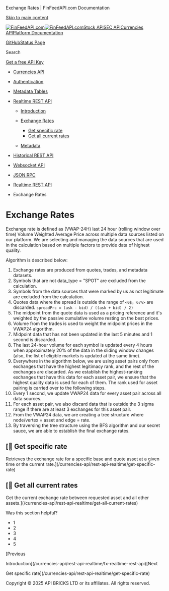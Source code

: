 Exchange Rates | FinFeedAPI.com Documentation




[Skip to main content](#__docusaurus_skipToContent_fallback)

[![FinFeedAPI.com](https://cdn.sanity.io/images/xpx4czto/production/875913d8710b3054c19fad19673dc5592614265e-773x184.svg)![FinFeedAPI.com](https://cdn.sanity.io/images/xpx4czto/production/875913d8710b3054c19fad19673dc5592614265e-773x184.svg)](https://www.finfeedapi.com)[Stock API](/stock-api/)[SEC API](/sec-api/)[Currencies API](/currencies-api/)[Platform Documentation](/general/authentication)

[GitHub](https://github.com/api-bricks/api-bricks-sdk)[Status Page](https://status.finfeedapi.com)

Search

[Get a free API Key](https://console.finfeedapi.com/?link=/apikeys/create)

* [Currencies API](/currencies-api/)
* [Authentication](/currencies-api/authentication)
* [Metadata Tables](/currencies-api/metadata-tables/introduction)
* [Realtime REST API](/currencies-api/rest-api-realtime/fx-realtime-rest-api)

  + [Introduction](/currencies-api/rest-api-realtime/fx-realtime-rest-api)
  + [Exchange Rates](/currencies-api/rest-api-realtime/exchange-rates)

    - [Get specific rate](/currencies-api/rest-api-realtime/get-specific-rate)
    - [Get all current rates](/currencies-api/rest-api-realtime/get-all-current-rates)
  + [Metadata](/currencies-api/rest-api-realtime/metadata)
* [Historical REST API](/currencies-api/rest-api-historical/fx-historical-rest-api)
* [Websocket API](/currencies-api/websocket/)
* [JSON RPC](/currencies-api/jsonrpc-api)

* [Realtime REST API](/currencies-api/rest-api-realtime/fx-realtime-rest-api)
* Exchange Rates

Exchange Rates
==============

Exchange rate is defined as (VWAP-24H) last 24 hour (rolling window over time) Volume Weighted Average Price across multiple data sources listed on our platform. We are selecting and managing the data sources that are used in the calculation based on multiple factors to provide data of highest quality.

Algorithm is described below:

1. Exchange rates are produced from quotes, trades, and metadata datasets.
2. Symbols that are not data\_type = "SPOT" are excluded from the calculation.
3. Symbols from the data sources that were marked by us as not legitimate are excluded from the calculation.
4. Quotes data where the spread is outside the range of `<0$; 67%>` are discarded. `spreadPrc = (ask - bid) / ((ask + bid) / 2)`
5. The midpoint from the quote data is used as a pricing reference and it's weighted by the passive cumulative volume resting on the best prices.
6. Volume from the trades is used to weight the midpoint prices in the VWAP24 algorithm.
7. Midpoint data that has not been updated in the last 5 minutes and 1 second is discarded.
8. The last 24-hour volume for each symbol is updated every 4 hours when approximately 20% of the data in the sliding window changes (also, the list of eligible markets is updated at the same time).
9. Everywhere in the algorithm below, we are using asset pairs only from exchanges that have the highest legitimacy rank, and the rest of the exchanges are discarded. As we establish the highest-ranking exchanges that have this data for each asset pair, we ensure that the highest quality data is used for each of them. The rank used for asset pairing is carried over to the following steps.
10. Every 1 second, we update VWAP24 data for every asset pair across all data sources.
11. For each asset pair, we also discard data that is outside the 3 sigma range if there are at least 3 exchanges for this asset pair.
12. From the VWAP24 data, we are creating a tree structure where node/vertex = asset and edge = rate.
13. By traversing the tree structure using the BFS algorithm and our secret sauce, we are able to establish the final exchange rates.

[📄️ Get specific rate
--------------------

Retrieves the exchange rate for a specific base and quote asset at a given time or the current rate.](/currencies-api/rest-api-realtime/get-specific-rate)

[📄️ Get all current rates
------------------------

Get the current exchange rate between requested asset and all other assets.](/currencies-api/rest-api-realtime/get-all-current-rates)

Was this section helpful?

* 1
* 2
* 3
* 4
* 5

[Previous

Introduction](/currencies-api/rest-api-realtime/fx-realtime-rest-api)[Next

Get specific rate](/currencies-api/rest-api-realtime/get-specific-rate)

Copyright © 2025 API BRICKS LTD or its affiliates. All rights reserved.